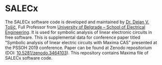 # SALECx
The SALECx software code is developed and maintained by <a href="http://home.etf.rs/~tosic/">Dr. Dejan V. Tošić</a>, Full Professor from <a href="https://www.etf.bg.ac.rs/en">University of Belgrade – School of Electrical Engineering</a>. It is used for symbolic analysis of linear electronic circuits in free software.
This is supplemental data for conference paper titled "Symbolic analysis of linear electric circuits with Maxima CAS" presented at the PSSOH 2019 conference. Paper can be found at Zenodo repositorium (DOI: <a href="https://zenodo.org/record/3464103#.XY-nt2ZS_IU">10.5281/zenodo.3464103</a>).
This repository contains Maxima file of SALECx software code.
